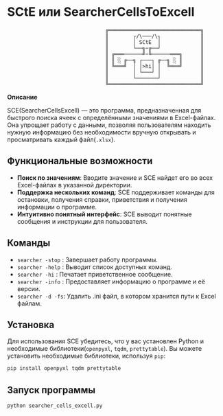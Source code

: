 # SCtE или SearcherCellsToExcell

```
                                ╔══════════════════════════════╗
                                ║        ┌/\───/\┐             ║
                                ║        │ SCtE  │             ║
                                ║        └──╗─╔──┘             ║
                                ║ ╔═══──────╝─╚──────═══╗      ║
                                ║ ║ ░ ╔──╗ ┌───┐ ╔──╗ ░ ║      ║
                                ║ ╚═══╝  │ │>hi│ │  ╚═══╝      ║
                                ║        │ └───┘ │             ║
                                ║        └───────┘             ║
                                ╚══════════════════════════════╝
```

**Описание**  

SCE(SearcherCellsExcell) — это программа, предназначенная для быстрого поиска ячеек с определёнными значениями в Excel-файлах. Она упрощает работу с данными, позволяя пользователям находить нужную информацию без необходимости вручную открывать и просматривать каждый файл(`.xlsx`).

## Функциональные возможности
- **Поиск по значениям**: Вводите значение и SCE найдет его во всех Excel-файлах в указанной директории.
- **Поддержка нескольких команд**: SCE поддерживает команды для остановки, получения справки, приветствия и получения информации о программе.
- **Интуитивно понятный интерфейс**: SCE выводит понятные сообщения и инструкции для пользователя.

## Команды
- `searcher -stop` : Завершает работу программы.
- `searcher -help` : Выводит список доступных команд.
- `searcher -hi`   : Печатает приветственное сообщение.
- `searcher -info` : Предоставляет информацию о программе и её версии.
- `searcher -d -fs`: Удалить .ini файл, в котором хранится пути к Excel файлам.

## Установка
Для использования SCE убедитесь, что у вас установлен Python и необходимые библиотеки(`openpyxl`, `tqdm`, `prettytable`). Вы можете установить необходимые библиотеки, используя `pip`:

```bash
pip install openpyxl tqdm prettytable
```

## Запуск программы
```bash
python searcher_cells_excell.py
```